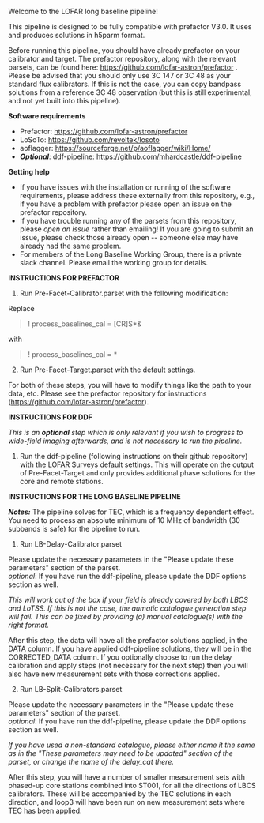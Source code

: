 Welcome to the LOFAR long baseline pipeline!

This pipeline is designed to be fully compatible with prefactor V3.0.  It uses and produces solutions in h5parm format.

Before running this pipeline, you should have already prefactor on your calibrator and target. The prefactor repository, along with the relevant parsets, can be found here: https://github.com/lofar-astron/prefactor . Please be advised that you should only use 3C 147 or 3C 48 as your standard flux calibrators. If this is not the case, you can copy bandpass solutions from a reference 3C 48 observation (but this is still experimental, and not yet built into this pipeline). 

**Software requirements**
* Prefactor: https://github.com/lofar-astron/prefactor
* LoSoTo: https://github.com/revoltek/losoto
* aoflagger: https://sourceforge.net/p/aoflagger/wiki/Home/
* **_Optional_**: ddf-pipeline: https://github.com/mhardcastle/ddf-pipeline

**Getting help**
* If you have issues with the installation or running of the software requirements, please address these externally from this repository, e.g., if you have a problem with prefactor please open an issue on the prefactor repository.
* If you have trouble running any of the parsets from this repository, please _open an issue_ rather than emailing! If you are going to submit an issue, please check those already open -- someone else may have already had the same problem.
* For members of the Long Baseline Working Group, there is a private slack channel. Please email the working group for details.

**INSTRUCTIONS FOR PREFACTOR**

1. Run Pre-Facet-Calibrator.parset with the following modification:

Replace  
> ! process_baselines_cal = [CR]S*&   

with  

> ! process_baselines_cal = * 

2. Run Pre-Facet-Target.parset with the default settings.

For both of these steps, you will have to modify things like the path to your data, etc.  Please see the prefactor repository for instructions (https://github.com/lofar-astron/prefactor).

**INSTRUCTIONS FOR DDF**

*This is an **optional** step which is only relevant if you wish to progress to wide-field imaging afterwards, and is not necessary to run the pipeline.*

1. Run the ddf-pipeline (following instructions on their github repository) with the LOFAR Surveys default settings. This will operate on the output of Pre-Facet-Target and only provides additional phase solutions for the core and remote stations. 

**INSTRUCTIONS FOR THE LONG BASELINE PIPELINE**

___Notes:___ The pipeline solves for TEC, which is a frequency dependent effect. You need to process an absolute minimum of 10 MHz of bandwidth (30 subbands is safe) for the pipeline to run. 

1. Run LB-Delay-Calibrator.parset  

Please update the necessary parameters in the "Please update these parameters" section of the parset.  
_optional_: If you have run the ddf-pipeline, please update the DDF options section as well.

*This will work out of the box if your field is already covered by both LBCS and LoTSS. If this is not the case, the aumatic catalogue generation step will fail. This can be fixed by providing (a) manual catalogue(s) with the right format.*

After this step, the data will have all the prefactor solutions applied, in the DATA column. If you have applied ddf-pipeline solutions, they will be in the CORRECTED_DATA column. If you optionally choose to run the delay calibration and apply steps (not necessary for the next step) then you will also have new measurement sets with those corrections applied.

2. Run LB-Split-Calibrators.parset 

Please update the necessary parameters in the "Please update these parameters" section of the parset.  
_optional_: If you have run the ddf-pipeline, please update the DDF options section as well.

*If you have used a non-standard catalogue, please either name it the same as in the "These parameters may need to be updated" section of the parset, or change the name of the delay_cat there.*

After this step, you will have a number of smaller measurement sets with phased-up core stations combined into ST001, for all the directions of LBCS calibrators.  These will be accompanied by the TEC solutions in each direction, and loop3 will have been run on new measurement sets where TEC has been applied.

